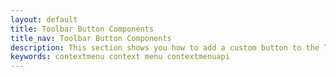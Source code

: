 ```yaml
---
layout: default
title: Toolbar Button Components
title_nav: Toolbar Button Components
description: This section shows you how to add a custom button to the Tiny 5.0 toolbar.
keywords: contextmenu context menu contextmenuapi
---
```



